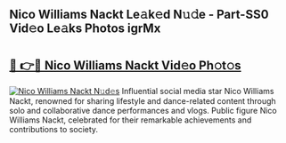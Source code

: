 ## Nico Williams Nackt Le𝚊k𝚎d N𝚞𝚍e - Part-SS0 Vid𝚎o Le𝚊ks Photos igrMx

# <h2><a href="http://fb95zsv.evod.top/?m=Nico+Williams+Nackt">🔗 👉🔴 Nico Williams Nackt Vid𝚎o Ph𝚘t𝚘s</a></h2>

[![Nico Williams Nackt N𝚞d𝚎s](https://i.imgur.com/8V9OHl7.gif)](http://fb95zsv.evod.top/?m=Nico+Williams+Nackt)
Influential social media star Nico Williams Nackt, renowned for sharing lifestyle and dance-related content through solo and collaborative dance performances and vlogs. Public figure Nico Williams Nackt, celebrated for their remarkable achievements and contributions to society. 
